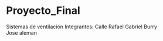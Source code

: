 # Proyecto_Final
Sistemas de ventilación
Integrantes: 	Calle Rafael 
		Gabriel Burry	
		Jose aleman
